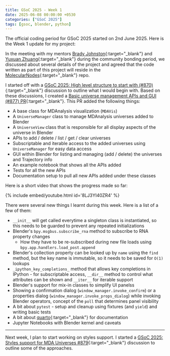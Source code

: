 ```yaml
---
title: GSoC 2025 - Week 1
date: 2025-06-08 00:00:00 +0530
categories: ["GSoC 2025"]
tags: [gsoc, blender, python]
---
```


The official coding period for GSoC 2025 started on 2nd June 2025. Here is the Week 1 update for my project:

In the meeting with my mentors [Brady Johnston](https://github.com/bradyajohnston){:target="_blank"} and [Yuxuan Zhuang](https://github.com/yuxuanzhuang){:target="_blank"} during the community bonding period, we discussed about several details of the project and agreed that the code written as part of this project will reside in the [MolecularNodes](https://github.com/BradyAJohnston/MolecularNodes){:target="_blank"} repo.

I started off with a [GSoC 2025: High level structure to start with (#870)](https://github.com/BradyAJohnston/MolecularNodes/discussions/870){:target="_blank"} discussion to outline what I would begin with. Based on these discussions, I created a [Basic universe management APIs and GUI
(#877) PR](https://github.com/BradyAJohnston/MolecularNodes/pull/877){:target="_blank"}. This PR added the following things:

- A base class for MDAnalysis visualization (`MDAVis`)
- A `UniverseManager` class to manage MDAnalysis universes added to Blender
- A `UniverseView` class that is responsible for all display aspects of the universe in Blender
- APIs to add / delete / list / get / clear universes
- Subscriptable and iterable access to the added universes using `UniverseManager` for easy data access
- GUI within Blender for listing and managing (add / delete) the universes and Trajectory info
- An example notebook that shows all the APIs added
- Tests for all the new APIs
- Documentation setup to pull all new APIs added under these classes

Here is a short video that shows the progress made so far:

{% include embed/youtube.html id='8LJ3YI40ZR4' %}

There were several new things I learnt during this week. Here is a list of a few of them:

- `__init__` will get called everytime a singleton class is instantiated, so this needs to be guarded to prevent any repeated initializations
- Blender's `bpy.msgbus.subscribe_rna` method to subscribe to RNA property changes
  - How they have to be re-subscribed during new file loads using `bpy.app.handlers.load_post.append`
- Blender's collection property can be looked up by `name` using the `find` method, but the key name is immutable, so it needs to be saved for `O(1)` lookups
- `_ipython_key_completions_` method that allows key completions in IPython - for subscriptable access, `__dir__` method to control what attributes can be shown and `__iter__` for iterable support
- Blender's support for mix-in classes to simplify UI panelss
- Showing a confirmation dialog (`window_manager.invoke_confirm`) or a properties dialog (`window_manager.invoke_props_dialog`) while invoking Blender operators, concept of the `poll` that determines panel visibility
- A bit about `pytest` - setup and cleanup using fixtures (and `yield`) and writing basic tests
- A bit about [quarto](https://quarto.org){:target="_blank"} for documentation
- Jupyter Notebooks with Blender kernel and caveats

***

Next week, I plan to start working on styles support. I started a [GSoC 2025: Styles support for MDA Universes
#879](https://github.com/BradyAJohnston/MolecularNodes/discussions/879){:target="_blank"} discussion to outline some of the approaches.
